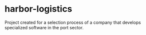 # harbor-logistics
Project created for a selection process of a company that develops specialized software in the port sector.
